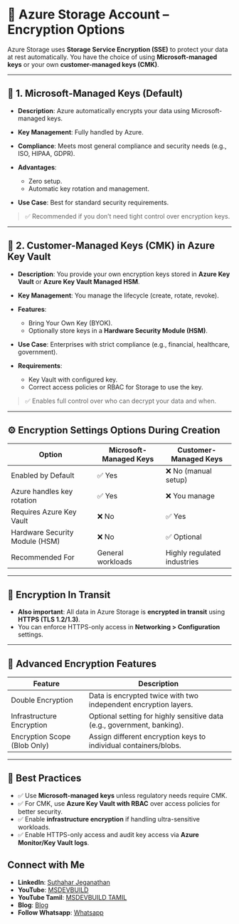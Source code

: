 # 🔐 Azure Storage Account – Encryption Options

Azure Storage uses **Storage Service Encryption (SSE)** to protect your data at rest automatically. You have the choice of using **Microsoft-managed keys** or your own **customer-managed keys (CMK)**.

---

## 🔹 1. Microsoft-Managed Keys (Default)

* **Description**: Azure automatically encrypts your data using Microsoft-managed keys.
* **Key Management**: Fully handled by Azure.
* **Compliance**: Meets most general compliance and security needs (e.g., ISO, HIPAA, GDPR).
* **Advantages**:

  * Zero setup.
  * Automatic key rotation and management.
* **Use Case**: Best for standard security requirements.

> ✅ Recommended if you don’t need tight control over encryption keys.

---

## 🔸 2. Customer-Managed Keys (CMK) in Azure Key Vault

* **Description**: You provide your own encryption keys stored in **Azure Key Vault** or **Azure Key Vault Managed HSM**.
* **Key Management**: You manage the lifecycle (create, rotate, revoke).
* **Features**:

  * Bring Your Own Key (BYOK).
  * Optionally store keys in a **Hardware Security Module (HSM)**.
* **Use Case**: Enterprises with strict compliance (e.g., financial, healthcare, government).
* **Requirements**:

  * Key Vault with configured key.
  * Correct access policies or RBAC for Storage to use the key.

> ✅ Enables full control over who can decrypt your data and when.

---

## ⚙️ Encryption Settings Options During Creation

| Option                         | Microsoft-Managed Keys | Customer-Managed Keys       |
| ------------------------------ | ---------------------- | --------------------------- |
| Enabled by Default             | ✅ Yes                  | ❌ No (manual setup)         |
| Azure handles key rotation     | ✅ Yes                  | ❌ You manage                |
| Requires Azure Key Vault       | ❌ No                   | ✅ Yes                       |
| Hardware Security Module (HSM) | ❌ No                   | ✅ Optional                  |
| Recommended For                | General workloads      | Highly regulated industries |

---

## 🔁 Encryption In Transit

* **Also important**: All data in Azure Storage is **encrypted in transit** using **HTTPS (TLS 1.2/1.3)**.
* You can enforce HTTPS-only access in **Networking > Configuration** settings.

---

## 🔐 Advanced Encryption Features

| Feature                      | Description                                                             |
| ---------------------------- | ----------------------------------------------------------------------- |
| Double Encryption            | Data is encrypted twice with two independent encryption layers.         |
| Infrastructure Encryption    | Optional setting for highly sensitive data (e.g., government, banking). |
| Encryption Scope (Blob Only) | Assign different encryption keys to individual containers/blobs.        |

---

## 📝 Best Practices

* ✅ Use **Microsoft-managed keys** unless regulatory needs require CMK.
* ✅ For CMK, use **Azure Key Vault with RBAC** over access policies for better security.
* ✅ Enable **infrastructure encryption** if handling ultra-sensitive workloads.
* ✅ Enable HTTPS-only access and audit key access via **Azure Monitor/Key Vault logs**.

## Connect with Me
- **LinkedIn**: [Suthahar Jeganathan](https://www.linkedin.com/in/jssuthahar/)
- **YouTube**: [MSDEVBUILD](https://www.youtube.com/@MSDEVBUILD)
- **YouTube Tamil**: [MSDEVBUILD TAMIL](https://www.youtube.com/@MSDEVBUILDTamil)
- **Blog**: [Blog](https://www.msdevbuild.com/)
- **Follow Whatsapp**: [Whatsapp](https://www.whatsapp.com/channel/0029Va5j2rHEFeXcTlUhQB0J)
